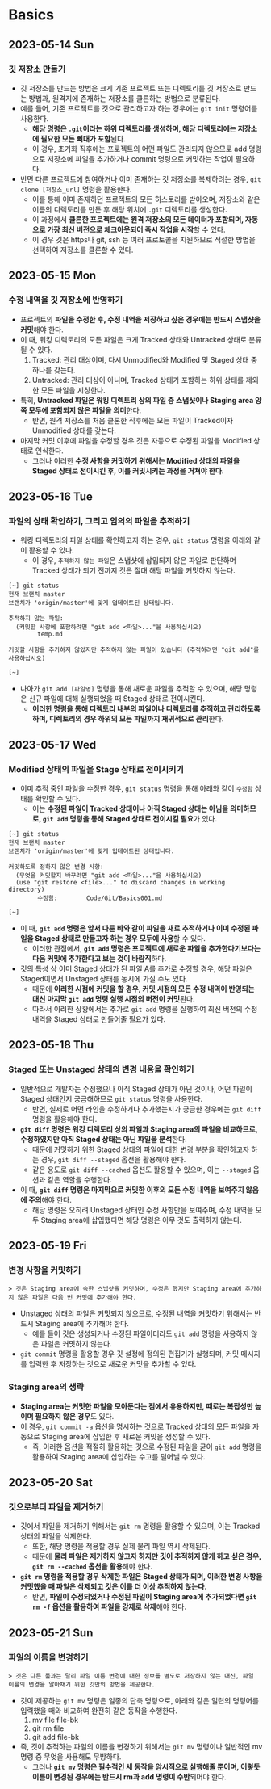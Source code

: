# Basics
## 2023-05-14 Sun
### 깃 저장소 만들기
* 깃 저장소를 만드는 방법은 크게 기존 프로젝트 또는 디렉토리를 깃 저장소로 만드는 방법과, 원격지에 존재하는 저장소를 클론하는 방법으로 분류된다.
* 예를 들어, 기존 프로젝트를 깃으로 관리하고자 하는 경우에는 `git init` 명령어를 사용한다.
    * **해당 명령은 `.git`이라는 하위 디렉토리를 생성하며, 해당 디렉토리에는 저장소에 필요한 모든 뼈대가 포함**된다.
    * 이 경우, 초기화 직후에는 프로젝트의 어떤 파일도 관리되지 않으므로 add 명령으로 저장소에 파일을 추가하거나 commit 명령으로 커밋하는 작업이 필요하다.
* 반면 다른 프로젝트에 참여하거나 이미 존재하는 깃 저장소를 복제하려는 경우, `git clone [저장소_url]` 명령을 활용한다.
    * 이를 통해 이미 존재하던 프로젝트의 모든 히스토리를 받아오며, 저장소와 같은 이름의 디렉토리를 만든 후 해당 위치에 `.git` 디렉토리를 생성한다.
    * 이 과정에서 **클론한 프로젝트에는 원격 저장소의 모든 데이터가 포함되며, 자동으로 가장 최신 버전으로 체크아웃되어 즉시 작업을 시작**할 수 있다.
    * 이 경우 깃은 https나 git, ssh 등 여러 프로토콜을 지원하므로 적절한 방법을 선택하여 저장소를 클론할 수 있다.

## 2023-05-15 Mon
### 수정 내역을 깃 저장소에 반영하기
* 프로젝트의 **파일을 수정한 후, 수정 내역을 저장하고 싶은 경우에는 반드시 스냅샷을 커밋**해야 한다.
* 이 때, 워킹 디렉토리의 모든 파일은 크게 Tracked 상태와 Untracked 상태로 분류될 수 있다.
  1. Tracked: 관리 대상이며, 다시 Unmodified와 Modified 및 Staged 상태 중 하나를 갖는다.
  2. Untracked: 관리 대상이 아니며, Tracked 상태가 포함하는 하위 상태를 제외한 모든 파일을 지칭한다.
* 특히, **Untracked 파일은 워킹 디렉토리 상의 파일 중 스냅샷이나 Staging area 양 쪽 모두에 포함되지 않은 파일을 의미**한다.
  * 반면, 원격 저장소를 처음 클론한 직후에는 모든 파일이 Tracked이자 Unmodified 상태를 갖는다.
* 마지막 커밋 이후에 파일을 수정할 경우 깃은 자동으로 수정된 파일을 Modified 상태로 인식한다.
  * 그러나 이러한 **수정 사항을 커밋하기 위해서는 Modified 상태의 파일을 Staged 상태로 전이시킨 후, 이를 커밋시키는 과정을 거쳐야 한다**.

## 2023-05-16 Tue
### 파일의 상태 확인하기, 그리고 임의의 파일을 추적하기
* 워킹 디렉토리의 파일 상태를 확인하고자 하는 경우, `git status` 명령을 아래와 같이 활용할 수 있다.
  * 이 경우, `추적하지 않는 파일`은 스냅샷에 삽입되지 않은 파일로 판단하며 Tracked 상태가 되기 전까지 깃은 절대 해당 파일을 커밋하지 않는다.
```shell
[~] git status
현재 브랜치 master
브랜치가 'origin/master'에 맞게 업데이트된 상태입니다.

추적하지 않는 파일:
  (커밋할 사항에 포함하려면 "git add <파일>..."을 사용하십시오)
        temp.md

커밋할 사항을 추가하지 않았지만 추적하지 않는 파일이 있습니다 (추적하려면 "git add"를 사용하십시오)

[~]
```
* 나아가 `git add [파일명]` 명령을 통해 새로운 파일을 추적할 수 있으며, 해당 명령은 신규 파일에 대해 실행되었을 때 Staged 상태로 전이시킨다.
  * **이러한 명령을 통해 디렉토리 내부의 파일이나 디렉토리를 추적하고 관리하도록 하며, 디렉토리의 경우 하위의 모든 파일까지 재귀적으로 관리**한다.

## 2023-05-17 Wed
### Modified 상태의 파일을 Stage 상태로 전이시키기
* 이미 추적 중인 파일을 수정한 경우, `git status` 명령을 통해 아래와 같이 `수정함` 상태를 확인할 수 있다.
  * 이는 **수정된 파일이 Tracked 상태이나 아직 Staged 상태는 아님을 의미하므로, `git add` 명령을 통해 Staged 상태로 전이시킬 필요**가 있다.
```shell
[~] git status
현재 브랜치 master
브랜치가 'origin/master'에 맞게 업데이트된 상태입니다.

커밋하도록 정하지 않은 변경 사항:
  (무엇을 커밋할지 바꾸려면 "git add <파일>..."을 사용하십시오)
  (use "git restore <file>..." to discard changes in working directory)
        수정함:        Code/Git/Basics001.md
        
[~]
```
* 이 때, **`git add` 명령은 앞서 다룬 바와 같이 파일을 새로 추적하거나 이미 수정된 파일을 Staged 상태로 만들고자 하는 경우 모두에 사용**할 수 있다.
  * 이러한 관점에서, **`git add` 명령은 프로젝트에 새로운 파일을 추가한다기보다는 다음 커밋에 추가한다고 보는 것이 바람직**하다.
* 깃의 특성 상 이미 Staged 상태가 된 파일 A를 추가로 수정할 경우, 해당 파일은 Staged이면서 Unstaged 상태를 동시에 가질 수도 있다.
  * 때문에 **이러한 시점에 커밋을 할 경우, 커밋 시점의 모든 수정 내역이 반영되는 대신 마지막 `git add` 명령 실행 시점의 버전이 커밋**된다.
  * 따라서 이러한 상황에서는 추가로 `git add` 명령을 실행하여 최신 버전의 수정 내역을 Staged 상태로 만들어줄 필요가 있다.

## 2023-05-18 Thu
### Staged 또는 Unstaged 상태의 변경 내용을 확인하기
* 일반적으로 개발자는 수정했으나 아직 Staged 상태가 아닌 것이나, 어떤 파일이 Staged 상태인지 궁금해하므로 `git status` 명령을 사용한다.
  * 반면, 실제로 어떤 라인을 수정하거나 추가했는지가 궁금한 경우에는 `git diff` 명령을 활용해야 한다.
* **`git diff` 명령은 워킹 디렉토리 상의 파일과 Staging area의 파일을 비교하므로, 수정하였지만 아직 Staged 상태는 아닌 파일을 분석**한다.
  * 때문에 커밋하기 위한 Staged 상태의 파일에 대한 변경 부분을 확인하고자 하는 경우, `git diff --staged` 옵션을 활용해야 한다.
  * 같은 용도로 `git diff --cached` 옵션도 활용할 수 있으며, 이는 `--staged` 옵션과 같은 역할을 수행한다.
* 이 때, **`git diff` 명령은 마지막으로 커밋한 이후의 모든 수정 내역을 보여주지 않음에 주의**해야 한다.
  * 해당 명령은 오히려 Unstaged 상태인 수정 사항만을 보여주며, 수정 내역을 모두 Staging area에 삽입했다면 해당 명령은 아무 것도 출력하지 않는다.

## 2023-05-19 Fri
### 변경 사항을 커밋하기
```
> 깃은 Staging area에 속한 스냅샷을 커밋하며, 수정은 했지만 Staging area에 추가하지 않은 파일은 다음 번 커밋에 추가해야 한다.
```
* Unstaged 상태의 파일은 커밋되지 않으므로, 수정된 내역을 커밋하기 위해서는 반드시 Staging area에 추가해야 한다.
  * 예를 들어 깃은 생성되거나 수정된 파일이더라도 `git add` 명령을 사용하지 않은 파일은 커밋하지 않는다.
* `git commit` 명령을 활용할 경우 깃 설정에 정의된 편집기가 실행되며, 커밋 메시지를 입력한 후 저장하는 것으로 새로운 커밋을 추가할 수 있다.

### Staging area의 생략
* **Staging area는 커밋한 파일을 모아둔다는 점에서 유용하지만, 때로는 복잡성만 높이며 필요하지 않은 경우**도 있다.
* 이 경우, `git commit -a` 옵션을 명시하는 것으로 Tracked 상태의 모든 파일을 자동으로 Staging area에 삽입한 후 새로운 커밋을 생성할 수 있다.
  * 즉, 이러한 옵션을 적절히 활용하는 것으로 수정된 파일을 굳이 `git add` 명령을 활용하여 Staging area에 삽입하는 수고를 덜어낼 수 있다.

## 2023-05-20 Sat
### 깃으로부터 파일을 제거하기
* 깃에서 파일을 제거하기 위해서는 `git rm` 명령을 활용할 수 있으며, 이는 Tracked 상태의 파일을 삭제한다.
  * 또한, 해당 명령을 적용할 경우 실제 물리 파일 역시 삭제된다.
  * 때문에 **물리 파일은 제거하지 않고자 하지만 깃이 추적하지 않게 하고 싶은 경우, `git rm --cached` 옵션을 활용**해야 한다.
* **`git rm` 명령을 적용할 경우 삭제한 파일은 Staged 상태가 되며, 이러한 변경 사항을 커밋했을 때 파일은 삭제되고 깃은 이를 더 이상 추적하지 않는다**.
  * 반면, **파일이 수정되었거나 수정된 파일이 Staging area에 추가되었다면 `git rm -f` 옵션을 활용하여 파일을 강제로 삭제**해야 한다.

## 2023-05-21 Sun
### 파일의 이름을 변경하기
```
> 깃은 다른 툴과는 달리 파일 이름 변경에 대한 정보를 별도로 저장하지 않는 대신, 파일 이름의 변경을 알아채기 위한 깃만의 방법을 제공한다.
```
* 깃이 제공하는 `git mv` 명령은 일종의 단축 명령으로, 아래와 같은 일련의 명령어를 입력했을 때와 비교하여 완전히 같은 동작을 수행한다.
  1. mv file file-bk
  2. git rm file
  3. git add file-bk
* 즉, 깃이 추적하는 파일의 이름을 변경하기 위해서는 `git mv` 명령이나 일반적인 mv 명령 중 무엇을 사용해도 무방하다.
  * 그러나 **`git mv` 명령은 필수적인 세 동작을 암시적으로 실행해줄 뿐이며, 이렇듯 이름이 변경된 경우에는 반드시 rm과 add 명령이 수반**되어야 한다.